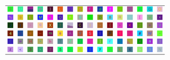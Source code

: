 <table>
<tr>
<td><img src="42.gif"></td>
<td><img src="55.gif"></td>
<td><img src="gr1.gif"></td>
<td><img src="40.gif"></td>
<td><img src="7D.gif"></td>
<td><img src="4C.gif"></td>
<td><img src="69.gif"></td>
<td><img src="26.gif"></td>
<td><img src="46.gif"></td>
<td><img src="64.gif"></td>
<td><img src="32.gif"></td>
<td><img src="2B.gif"></td>
<td><img src="6E.gif"></td>
<td><img src="30.gif"></td>
<td><img src="47.gif"></td>
<td><img src="4F.gif"></td>
</tr>
<tr>
<td><img src="25.gif"></td>
<td><img src="39.gif"></td>
<td><img src="45.gif"></td>
<td><img src="4D.gif"></td>
<td><img src="24.gif"></td>
<td><img src="51.gif"></td>
<td><img src="70.gif"></td>
<td><img src="67.gif"></td>
<td><img src="6A.gif"></td>
<td><img src="44.gif"></td>
<td><img src="38.gif"></td>
<td><img src="52.gif"></td>
<td><img src="7E.gif"></td>
<td><img src="5B.gif"></td>
<td><img src="75.gif"></td>
<td><img src="78.gif"></td>
</tr>
<tr>
<td><img src="4A.gif"></td>
<td><img src="74.gif"></td>
<td><img src="5E.gif"></td>
<td><img src="71.gif"></td>
<td><img src="58.gif"></td>
<td><img src="21.gif"></td>
<td><img src="gr3.gif"></td>
<td><img src="43.gif"></td>
<td><img src="49.gif"></td>
<td><img src="2E.gif"></td>
<td><img src="7B.gif"></td>
<td><img src="2A.gif"></td>
<td><img src="4B.gif"></td>
<td><img src="3A.gif"></td>
<td><img src="3D.gif"></td>
<td><img src="56.gif"></td>
</tr>
<tr>
<td><img src="34.gif"></td>
<td><img src="62.gif"></td>
<td><img src="65.gif"></td>
<td><img src="5F.gif"></td>
<td><img src="6D.gif"></td>
<td><img src="73.gif"></td>
<td><img src="41.gif"></td>
<td><img src="59.gif"></td>
<td><img src="53.gif"></td>
<td><img src="6C.gif"></td>
<td><img src="50.gif"></td>
<td><img src="66.gif"></td>
<td><img src="3F.gif"></td>
<td><img src="23.gif"></td>
<td><img src="57.gif"></td>
<td><img src="60.gif"></td>
</tr>
<tr>
<td><img src="28.gif"></td>
<td><img src="77.gif"></td>
<td><img src="48.gif"></td>
<td><img src="22.gif"></td>
<td><img src="68.gif"></td>
<td><img src="54.gif"></td>
<td><img src="5A.gif"></td>
<td><img src="2F.gif"></td>
<td><img src="3B.gif"></td>
<td><img src="5D.gif"></td>
<td><img src="72.gif"></td>
<td><img src="6F.gif"></td>
<td><img src="gr2.gif"></td>
<td><img src="76.gif"></td>
<td><img src="61.gif"></td>
<td><img src="29.gif"></td>
</tr>
<tr>
<td><img src="7A.gif"></td>
<td><img src="3C.gif"></td>
<td><img src="33.gif"></td>
<td><img src="2D.gif"></td>
<td><img src="37.gif"></td>
<td><img src="35.gif"></td>
<td><img src="2C.gif"></td>
<td><img src="63.gif"></td>
<td><img src="7C.gif"></td>
<td><img src="79.gif"></td>
<td><img src="27.gif"></td>
<td><img src="6B.gif"></td>
<td><img src="36.gif"></td>
<td><img src="3E.gif"></td>
<td><img src="31.gif"></td>
<td><img src="4E.gif"></td>
</tr>
</table>
